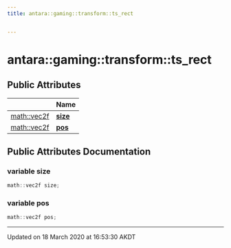 ```yaml
---
title: antara::gaming::transform::ts_rect


---
```


# antara::gaming::transform::ts_rect

















## Public Attributes

|                | Name           |
| -------------- | -------------- |
| [math::vec2f](Classes/classantara_1_1gaming_1_1math_1_1basic__vector.md) | **[size](Classes/structantara_1_1gaming_1_1transform_1_1ts__rect.md#variable-size)**  |
| [math::vec2f](Classes/classantara_1_1gaming_1_1math_1_1basic__vector.md) | **[pos](Classes/structantara_1_1gaming_1_1transform_1_1ts__rect.md#variable-pos)**  |












## Public Attributes Documentation

### variable size

```cpp
math::vec2f size;
```




























### variable pos

```cpp
math::vec2f pos;
```
































-------------------------------

Updated on 18 March 2020 at 16:53:30 AKDT


